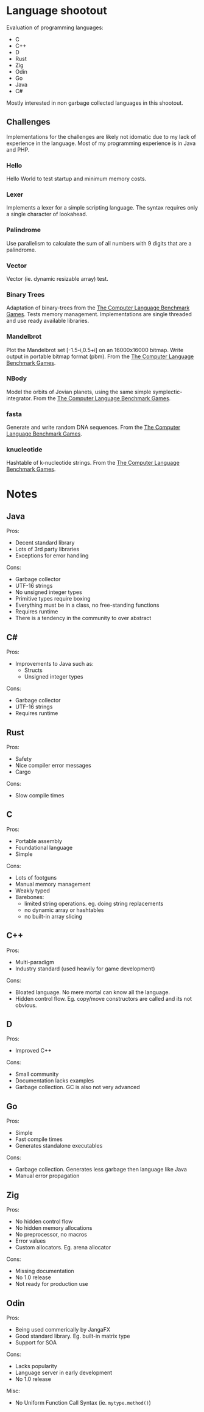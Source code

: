 # Language shootout
Evaluation of programming languages:
* C
* C++
* D
* Rust
* Zig
* Odin
* Go
* Java
* C#

Mostly interested in non garbage collected languages in this shootout.

## Challenges
Implementations for the challenges are likely not idomatic due to my lack of
experience in the language. Most of my programming experience is in Java and PHP.

### Hello
Hello World to test startup and minimum memory costs.

### Lexer
Implements a lexer for a simple scripting language. The syntax requires only a
single character of lookahead.

### Palindrome
Use parallelism to calculate the sum of all numbers with 9 digits that are a 
palindrome.

### Vector
Vector (ie. dynamic resizable array) test.

### Binary Trees
Adaptation of binary-trees from the [The Computer Language Benchmark Games](https://benchmarksgame-team.pages.debian.net/benchmarksgame/description/binarytrees.html#binarytrees).
Tests memory management. Implementations are single threaded and use ready
available libraries.

### Mandelbrot
Plot the Mandelbrot set [-1.5-i,0.5+i] on an 16000x16000 bitmap. Write output in portable bitmap format (pbm). From the [The Computer Language Benchmark Games](https://benchmarksgame-team.pages.debian.net/benchmarksgame/description/mandelbrot.html#mandelbrot).

### NBody
Model the orbits of Jovian planets, using the same simple symplectic-integrator. From the [The Computer Language Benchmark Games](https://benchmarksgame-team.pages.debian.net/benchmarksgame/description/nbody.html#nbody).

### fasta
Generate and write random DNA sequences. From the [The Computer Language Benchmark Games](https://benchmarksgame-team.pages.debian.net/benchmarksgame/description/fasta.html#fasta).

### knucleotide
Hashtable of k-nucleotide strings. From the [The Computer Language Benchmark Games](https://benchmarksgame-team.pages.debian.net/benchmarksgame/description/knucleotide.html#knucleotide).

# Notes

## Java
Pros:
* Decent standard library
* Lots of 3rd party libraries
* Exceptions for error handling

Cons:
* Garbage collector
* UTF-16 strings
* No unsigned integer types
* Primitive types require boxing
* Everything must be in a class, no free-standing functions
* Requires runtime
* There is a tendency in the community to over abstract

## C#
Pros:
* Improvements to Java such as:
  * Structs
  * Unsigned integer types

Cons:
* Garbage collector
* UTF-16 strings
* Requires runtime

## Rust
Pros:
* Safety
* Nice compiler error messages
* Cargo

Cons:
* Slow compile times

## C
Pros:
* Portable assembly
* Foundational language
* Simple

Cons:
* Lots of footguns
* Manual memory management
* Weakly typed
* Barebones:
  * limited string operations. eg. doing string replacements
  * no dynamic array or hashtables
  * no built-in array slicing

## C++
Pros:
* Multi-paradigm
* Industry standard (used heavily for game development)

Cons:
* Bloated language. No mere mortal can know all the language.
* Hidden control flow. Eg. copy/move constructors are called and its not obvious.

## D
Pros:
* Improved C++

Cons:
* Small community
* Documentation lacks examples
* Garbage collection. GC is also not very advanced

## Go
Pros:
* Simple
* Fast compile times
* Generates standalone executables

Cons:
* Garbage collection. Generates less garbage then language like Java
* Manual error propagation

## Zig
Pros:
* No hidden control flow
* No hidden memory allocations
* No preprocessor, no macros
* Error values
* Custom allocators. Eg. arena allocator

Cons:
* Missing documentation
* No 1.0 release
* Not ready for production use

## Odin
Pros:
* Being used commerically by JangaFX
* Good standard library. Eg. built-in matrix type
* Support for SOA

Cons:
* Lacks popularity
* Language server in early development
* No 1.0 release

Misc:
* No Uniform Function Call Syntax (ie. `mytype.method()`) 
